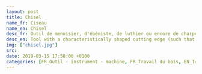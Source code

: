 ```yaml
---
layout: post
title: Chisel
name_fr: Ciseau
name_en: Chisel
desc_fr: Outil de menuisier, d'ébéniste, de luthier ou encore de charpentier. Il est composé d'une lame en acier trempé, appelée planche, dont une des extrémités est taillée en biseau et extrêmement affûtée pour permettre le travail du bois. L'autre extrémité, appelée soie, est fichée dans l'axe d'un manche, en bois ou en matière synthétique, pour une meilleure prise en main. Lorsque le manche est en bois, il est cerclé de bagues métalliques, appelées "viroles", à chaque extrémité pour éviter que le bois n'éclate. Traditionnellement, les manches de ciseaux à bois étaient façonnés dans du charme, pour la solidité.
desc_en: Tool with a characteristically shaped cutting edge (such that wood chisels have lent part of their name to a particular grind) of blade on its end, for carving or cutting a hard material such as wood, stone, or metal by hand, struck with a mallet, or mechanical power. The handle and blade of some types of chisel are made of metal or of wood with a sharp edge in it.
img: ["chisel.jpg"]
src: 
date: 2019-03-15 17:58:00 +0100
categories: [FR_Outil - instrument - machine, FR_Travail du bois, EN_Tool - instrument - machine, EN_Woodworking]
---
```

